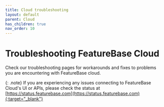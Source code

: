 ```yaml
---
title: Cloud troubleshooting
layout: default
parent: Cloud
has_children: true
nav_order: 10
---
```


# Troubleshooting FeatureBase Cloud

Check our troubleshooting pages for workarounds and fixes to problems you are encountering with FeatureBase cloud.

{: .note}
If you are experiencing any issues connecting to FeatureBase Cloud's UI or APIs, please check the status at [https://status.featurebase.com](https://status.featurebase.com){:target="_blank"}